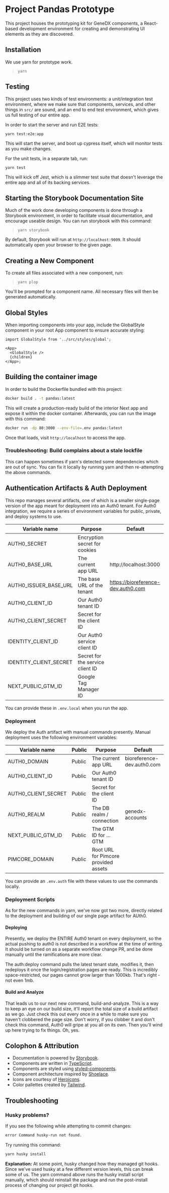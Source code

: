 # Project Pandas Prototype

This project houses the prototyping kit for GeneDX components, a React-based
development environment for creating and demonstrating UI elements as they
are discovered.

## Installation

We use yarn for prototype work.

> `yarn`

## Testing

This project uses two kinds of test environments: a unit/integration test environment, where we make sure that components, services, and other things in `src/` are sound, and an end to end test environment, which gives us full testing of our entire app.

In order to start the server and run E2E tests:

```shell
yarn test:e2e:app
```

This will start the server, and boot up cypress itself, which will monitor tests as you make changes.

For the unit tests, in a separate tab, run:

```shell
yarn test
```

This will kick off Jest, which is a slimmer test suite that doesn't leverage the entire app and all of its backing services.

## Starting the Storybook Documentation Site

Much of the work done developing components is done through a Storybook environment,
in order to facilitate visual documentation, and encourage useable design. You can
run storybook with this command:

> `yarn storybook`

By default, Storybook will run at `http://localhost:9009`. It should automatically open
your browser to the given page.

## Creating a New Component

To create all files associated with a new component, run:

> `yarn plop`

You'll be prompted for a component name. All necessary files will then be
generated automatically.

## Global Styles

When importing components into your app, include the GlobalStyle component
in your root App component to ensure accurate styling:

```tsx
import GlobalStyle from '../src/styles/global';

<App>
  <GlobalStyle />
  {children}
</App>;
```

## Building the container image

In order to build the Dockerfile bundled with this project:

```sh
docker build . -t pandas:latest
```

This will create a production-ready build of the interior Next app and expose it within the docker container.
Afterwards, you can run the image with this command:

```sh
docker run -dp 80:3000 --env-file=.env pandas:latest
```

Once that loads, visit `http://localhost` to access the app.

### Troubleshooting: Build complains about a stale lockfile

This can happen sometimes if yarn's detected some dependencies which are out of sync.
You can fix it locally by running yarn and then re-attempting the above commands.

## Authentication Artifacts & Auth Deployment

This repo manages several artifacts, one of which is a smaller single-page version of the app meant for deployment into an Auth0 tenant. For Auth0 integration, we require a series of environment variables for public, private, and deploy systems to use.

| Variable name          | Purpose                          | Default                            |
| ---------------------- | -------------------------------- | ---------------------------------- |
| AUTH0_SECRET           | Encryption secret for cookies    |                                    |
| AUTH0_BASE_URL         | The current app URL              | http://localhost:3000              |
| AUTH0_ISSUER_BASE_URL  | The base URL of the tenant       | https://bioreference-dev.auth0.com |
| AUTH0_CLIENT_ID        | Our Auth0 tenant ID              |                                    |
| AUTH0_CLIENT_SECRET    | Secret for the client ID         |                                    |
| IDENTITY_CLIENT_ID     | Our Auth0 service client ID      |                                    |
| IDENTITY_CLIENT_SECRET | Secret for the service client ID |                                    |
| NEXT_PUBLIC_GTM_ID     | Google Tag Manager ID            |                                    |

You can provide these in `.env.local` when you run the app.

### Deployment

We deploy the Auth artifact with manual commands presently. Manual deployment uses the following environment variables:

| Variable name              | Public | Purpose                              | Default                    |
| -------------------------- | ------ | ------------------------------------ | -------------------------- |
| AUTH0_DOMAIN               | Public | The current app URL                  | bioreference-dev.auth0.com |
| AUTH0_CLIENT_ID            | Public | Our Auth0 tenant ID                  |                            |
| AUTH0_CLIENT_SECRET        | Public | Secret for the client ID             |                            |
| AUTH0_REALM                | Public | The DB realm / connection            | genedx-accounts            |
| NEXT_PUBLIC_GTM_ID         | Public | The GTM ID for ... GTM               |                            |
| PIMCORE_DOMAIN             | Public | Root URL for Pimcore provided assets |                            |

You can provide an `.env.auth` file with these values to use the commands locally.

### Deployment Scripts

As for the new commands in yarn, we've now got two more, directly
related to the deployment and building of our single page artifact for
AUth0.

#### Deploying

Presently, we deploy the ENTIRE Auth0 tenant on every deployment, so the
actual pushing to auth0 is not described in a workflow at the time of
writing. It should be turned on as a separate workflow change PR, and be
done manually until the ramifications are more clear.

The auth:deploy command pulls the latest tenant state, modifies it, then
redeploys it once the login/registration pages are ready. This is
incredibly space-restricted, our pages cannot grow larger than 1000kb.
That's right - not even 1mb.

#### Build and Analyze

That leads us to our next new command, build-and-analyze. This is a way
to keep an eye on our build size, it'll report the total size of a build
artifact as we go. Just check this out every once in a while to make
sure you haven't clobbered the page size. Don't worry, if you clobber it
and don't check this command, Auth0 will gripe at you all on its own.
Then you'll wind up here trying to fix things. Oh, yes.

## Colophon & Attribution

- Documentation is powered by [Storybook](https://storybook.js.org).
- Components are written in [TypeScript](https://www.typescriptlang.org).
- Components are styled using [styled-components](https://www.styled-components.com).
- Component architecture inspired by [Shoelace](https://shoelace.style/).
- Icons are courtesy of [Heroicons](https://heroicons.com/).
- Color pallettes created by [Tailwind](https://tailwindcss.com/docs/customizing-colors).

## Troubleshooting

### Husky problems?

If you see the following while attempting to commit changes:

```sh
error Command husky-run not found.
```

Try running this command:

```sh
yarn husky install
```

**Explanation:** At some point, husky changed how they managed git hooks. Since we've
used husky at a few different version levels, this can break some of us. The yarn command
above runs the husky install script manually, which should reinstall the package and run
the post-install process of changing our project git hooks.
